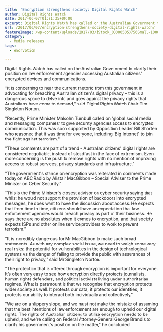 ```yaml
---
title: 'Encryption strengthens society: Digital Rights Watch'
author: Digital Rights Watch
date: 2017-06-07T01:21:35+00:00
excerpt: Digital Rights Watch has called on the Australian Government to clarify their position on law enforcement agencies accessing Australian citizens' encrypted devices and communications.
url: /2017/06/07/encryption-strengthens-society-digital-rights-watch/
featureImage: /wp-content/uploads/2017/03/iStock_000005053756Small-1000x350-1.jpg
category:
  - Media releases
tags:
  - encryption

---
```

Digital Rights Watch has called on the Australian Government to clarify their position on law enforcement agencies accessing Australian citizens' encrypted devices and communications.

"It is concerning to hear the current rhetoric from this government in advocating for breaching Australian citizen's digital privacy &#8211; this is a dangerous space to delve into and goes against the privacy rights that Australians have come to demand," said Digital Rights Watch Chair Tim Singleton Norton.

"Recently, Prime Minister Malcolm Turnbull called on 'global social media and messaging companies' to give security agencies access to encrypted communication. This was soon supported by Opposition Leader Bill Shorten who reasoned that it was time for everyone, including 'Big Internet' to join the fight against terrorism."

"These comments are part of a trend &#8211; Australian citizens' digital rights are considered negotiable, instead of steadfast in the face of extremism. Even more concerning is the push to remove rights with no mention of improving access to robust services, privacy standards and infrastructure."

"The government's stance on encryption was reiterated in comments made today on ABC Radio by Alistair MacGibbon &#8211; Special Adviser to the Prime Minister on Cyber Security."

"This is the Prime Minister's closest advisor on cyber security saying that whilst he would not support the provision of backdoors into encrypted messages, he does want to have the discussion about access. He expects that from time to time, citizens should have an expectation that law enforcement agencies would breach privacy as part of their business. He says there are no absolutes when it comes to encryption, and that society expects ISPs and other online service providers to work to prevent terrorism."

"It is incredibly dangerous for Mr MacGibbon to make such broad statements. As with any complex social issue, we need to weigh some very real risks: the potential for vulnerabilities in the design of technological systems vs the danger of failing to provide the public with assurances of their right to privacy," said Mr Singleton Norton.

"The protection that is offered through encryption is important for everyone. It&#8217;s often very easy to see how encryption directly protects journalists, human rights defenders, and political activists living under authoritarian regimes. What is paramount is that we recognise that encryption protects wider society as well. It protects our data, it protects our identities, it protects our ability to interact both individually and collectively."

"We are on a slippery slope, and we must not make the mistake of assuming that the best intentions of law enforcement are enough to uphold our digital rights. The rights of Australian citizens to utilise encryption needs to be upheld, and we're calling on Federal Attorney-General George Brandis to clarify his government's position on the matter," he concluded.
